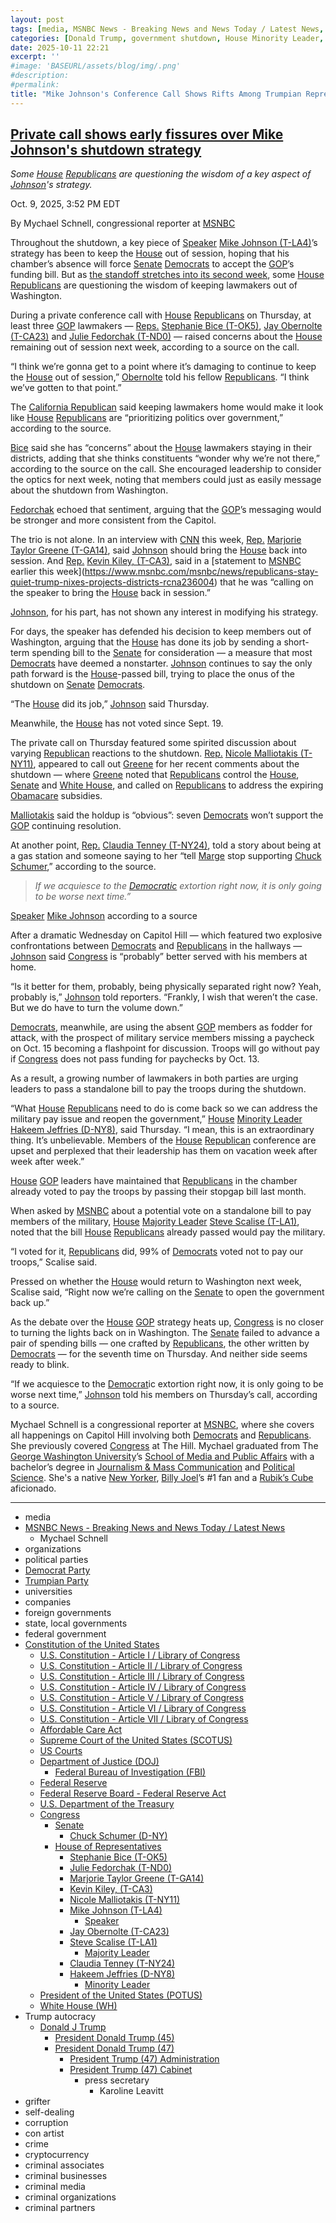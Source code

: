 ```yaml
---
layout: post
tags: [media, MSNBC News - Breaking News and News Today / Latest News, Mychael Schnell, organizations, political parties, Democrat Party, Trumpian Party, universities, companies, foreign governments, state local governments, federal government, Constitution of the United States, U.S. Constitution - Article I / Library of Congress, U.S. Constitution - Article II / Library of Congress, U.S. Constitution - Article III / Library of Congress, U.S. Constitution - Article IV / Library of Congress, U.S. Constitution - Article V / Library of Congress, U.S. Constitution - Article VI / Library of Congress, U.S. Constitution - Article VII / Library of Congress, Affordable Care Act, Supreme Court of the United States (SCOTUS), US Courts, Department of Justice (DOJ), Federal Bureau of Investigation (FBI), Federal Reserve, Federal Reserve Board - Federal Reserve Act, U.S. Department of the Treasury, Congress, Senate, Chuck Schumer (D-NY), House of Representatives, Stephanie Bice (T-OK5), Julie Fedorchak (T-ND0), Marjorie Taylor Greene (T-GA14), Kevin Kiley (T-CA3), Nicole Malliotakis (T-NY11), Mike Johnson (T-LA4), Speaker, Jay Obernolte (T-CA23), Steve Scalise (T-LA1), Majority Leader, Claudia Tenney (T-NY24), Hakeem Jeffries (D-NY8), Minority Leader, President of the United States (POTUS), White House (WH), Trump autocracy, Donald J Trump, President Donald Trump (45), President Donald Trump (47), President Trump (47) Administration, President Trump (47) Cabinet, press secretary, Karoline Leavitt, grifter, self-dealing, corruption, con artist, crime, cryptocurrency, criminal associates, criminal businesses, criminal media, criminal organizations, criminal partners]
categories: [Donald Trump, government shutdown, House Minority Leader, Hakeem Jeffries (D-NY9), House Majority Leader, Mike Johnson (T-LA4), Senate Minority Leader, Chuck Schumer (D-NY), Senate Majority Leader, John Thune (D-SD), continuing resolution, affordable care act, Hatch Act violations, federal agencies, Stephanie Bice (T-OK5), Julie Fedorchak (T-ND0), Marjorie Taylor Greene (T-GA14), Kevin Kiley (T-CA3), Nicole Malliotakis (T-NY11), Mike Johnson (T-LA4), Speaker, Jay Obernolte (T-CA23), Steve Scalise (T-LA1), Majority Leader, Claudia Tenney (T-NY24)]
date: 2025-10-11 22:21
excerpt: ''
#image: 'BASEURL/assets/blog/img/.png'
#description:
#permalink:
title: "Mike Johnson's Conference Call Shows Rifts Among Trumpian Representatives During Government Shutdown"
---
```



## [Private call shows early fissures over Mike Johnson's shutdown strategy](https://www.msnbc.com/msnbc/news/private-call-fissures-gop-shutdown-strategy-rcna236697)

*Some [House](https://www.house.gov/) [Republicans](https://www.gop.com/) are questioning the wisdom of a key aspect of [Johnson](https://mikejohnson.house.gov/)'s strategy.*

Oct. 9, 2025, 3:52 PM EDT

By Mychael Schnell, congressional reporter at [MSNBC](https://www.msnbc.com/)

Throughout the shutdown, a key piece of [Speaker](https://speaker.house.gov/) [Mike Johnson (T-LA4)](https://mikejohnson.house.gov/)’s strategy has been to keep the [House](https://www.house.gov/) out of session, hoping that his chamber’s absence will force [Senate](https://www.senate.gov/) [Democrats](https://www.democrats.org/) to accept the [GOP](https://www.gop.com/)’s funding bill. But as [the standoff stretches into its second week](https://www.msnbc.com/msnbc/news/democrats-embrace-shutdown-ridiculously-abnormal-rcna236685), some [House](https://www.house.gov/) [Republicans](https://www.gop.com/) are questioning the wisdom of keeping lawmakers out of Washington.

During a private conference call with [House](https://www.house.gov/) [Republicans](https://www.gop.com/) on Thursday, at least three [GOP](https://www.gop.com/) lawmakers — [Reps.](https://www.house.gov/) [Stephanie Bice (T-OK5)](https://bice.house.gov/), [Jay Obernolte (T-CA23)](https://obernolte.house.gov/) and [Julie Fedorchak (T-ND0)](https://fedorchak.house.gov/) — raised concerns about the [House](https://www.house.gov/) remaining out of session next week, according to a source on the call.

“I think we’re gonna get to a point where it’s damaging to continue to keep the [House](https://www.house.gov/) out of session,” [Obernolte](https://obernolte.house.gov/) told his fellow [Republicans](https://www.gop.com/). “I think we’ve gotten to that point.”

The [California Republican](https://obernolte.house.gov/) said keeping lawmakers home would make it look like [House](https://www.house.gov/) [Republicans](https://www.gop.com/) are “prioritizing politics over government,” according to the source.

[Bice](https://bice.house.gov/) said she has “concerns” about the [House](https://www.house.gov/) lawmakers staying in their districts, adding that she thinks constituents “wonder why we’re not there,” according to the source on the call. She encouraged leadership to consider the optics for next week, noting that members could just as easily message about the shutdown from Washington.

[Fedorchak](https://fedorchak.house.gov/) echoed that sentiment, arguing that the [GOP](https://www.gop.com/)’s messaging would be stronger and more consistent from the Capitol.

The trio is not alone. In an interview with [CNN](https://www.cnn.com/2025/10/08/politics/mtg-shutdown-trump) this week, [Rep.](https://www.house.gov/) [Marjorie Taylor Greene (T-GA14)](https://greene.house.gov/), said [Johnson](https://mikejohnson.house.gov/) should bring the [House](https://www.house.gov/) back into session. And [Rep.](https://www.house.gov/) [Kevin Kiley, (T-CA3)](https://kiley.house.gov/), said in a [statement to [MSNBC](https://www.msnbc.com/) earlier this week](https://www.msnbc.com/msnbc/news/republicans-stay-quiet-trump-nixes-projects-districts-rcna236004) that he was “calling on the speaker to bring the [House](https://www.house.gov/) back in session.”

[Johnson](https://mikejohnson.house.gov/), for his part, has not shown any interest in modifying his strategy.

For days, the speaker has defended his decision to keep members out of Washington, arguing that the [House](https://www.house.gov/) has done its job by sending a short-term spending bill to the [Senate](https://www.senate.gov/) for consideration — a measure that most [Democrats](https://www.democrats.org/) have deemed a nonstarter. [Johnson](https://mikejohnson.house.gov/) continues to say the only path forward is the [House](https://www.house.gov/)-passed bill, trying to place the onus of the shutdown on [Senate](https://www.senate.gov/) [Democrats](https://www.democrats.org/).

“The [House](https://www.house.gov/) did its job,” [Johnson](https://mikejohnson.house.gov/) said Thursday.

Meanwhile, the [House](https://www.house.gov/) has not voted since Sept. 19.

The private call on Thursday featured some spirited discussion about varying [Republican](https://www.gop.com/) reactions to the shutdown. [Rep.](https://www.house.gov/) [Nicole Malliotakis (T-NY11)](https://malliotakis.house.gov/), appeared to call out [Greene](https://greene.house.gov/) for her recent comments about the shutdown — where [Greene](https://greene.house.gov/) noted that [Republicans](https://www.gop.com/) control the [House](https://www.house.gov/), [Senate](https://www.senate.gov/) and [White House](https://www.whitehouse.gov/), and called on [Republicans](https://www.gop.com/) to address the expiring [Obamacare](https://www.healthcare.gov/) subsidies.

[Malliotakis](https://malliotakis.house.gov/) said the holdup is “obvious”: seven [Democrats](https://www.democrats.org/) won’t support the [GOP](https://www.gop.com/) continuing resolution.

At another point, [Rep.](https://www.house.gov/) [Claudia Tenney (T-NY24)](https://tenney.house.gov/), told a story about being at a gas station and someone saying to her “tell [Marge](https://greene.house.gov/) stop supporting [Chuck Schumer](https://www.schumer.senate.gov/),” according to the source.

> *If we acquiesce to the [Democratic](https://www.democrats.org/) extortion right now, it is only going to be worse next time.”*

[Speaker](https://speaker.house.gov/) [Mike Johnson](https://mikejohnson.house.gov/) according to a source

After a dramatic Wednesday on Capitol Hill — which featured two explosive confrontations between [Democrats](https://www.democrats.org/) and [Republicans](https://www.gop.com/) in the hallways — [Johnson](https://mikejohnson.house.gov/) said [Congress](https://www.congress.gov/) is “probably” better served with his members at home.

“Is it better for them, probably, being physically separated right now? Yeah, probably is,” [Johnson](https://mikejohnson.house.gov/) told reporters. “Frankly, I wish that weren’t the case. But we do have to turn the volume down.”

[Democrats](https://www.democrats.org/), meanwhile, are using the absent [GOP](https://www.gop.com/) members as fodder for attack, with the prospect of military service members missing a paycheck on Oct. 15 becoming a flashpoint for discussion. Troops will go without pay if [Congress](https://www.congress.gov/) does not pass funding for paychecks by Oct. 13.

As a result, a growing number of lawmakers in both parties are urging leaders to pass a standalone bill to pay the troops during the shutdown.

“What [House](https://www.house.gov/) [Republicans](https://www.gop.com/) need to do is come back so we can address the military pay issue and reopen the government,” [House](https://www.house.gov/) [Minority Leader](https://democraticleader.house.gov/) [Hakeem Jeffries (D-NY8)](https://jeffries.house.gov/), said Thursday. “I mean, this is an extraordinary thing. It’s unbelievable. Members of the [House](https://www.house.gov/) [Republican](https://www.gop.com/) conference are upset and perplexed that their leadership has them on vacation week after week after week.”

[House](https://www.house.gov/) [GOP](https://www.gop.com/) leaders have maintained that [Republicans](https://www.gop.com/) in the chamber already voted to pay the troops by passing their stopgap bill last month.

When asked by [MSNBC](https://www.msnbc.com/) about a potential vote on a standalone bill to pay members of the military, [House](https://www.house.gov/) [Majority Leader](https://www.majorityleader.gov/) [Steve Scalise (T-LA1)](https://scalise.house.gov/), noted that the bill [House](https://www.house.gov/) [Republicans](https://www.gop.com/) already passed would pay the military.

“I voted for it, [Republicans](https://www.gop.com/) did, 99% of [Democrats](https://www.democrats.org/) voted not to pay our troops,” Scalise said.

Pressed on whether the [House](https://www.house.gov/) would return to Washington next week, Scalise said, “Right now we’re calling on the [Senate](https://www.senate.gov/) to open the government back up.”

As the debate over the [House](https://www.house.gov/) [GOP](https://www.gop.com/) strategy heats up, [Congress](https://www.congress.gov/) is no closer to turning the lights back on in Washington. The [Senate](https://www.senate.gov/) failed to advance a pair of spending bills — one crafted by [Republicans](https://www.gop.com/), the other written by [Democrats](https://www.democrats.org/) — for the seventh time on Thursday. And neither side seems ready to blink.

“If we acquiesce to the [Democrat](https://www.democrats.org/)ic extortion right now, it is only going to be worse next time,” [Johnson](https://mikejohnson.house.gov/) told his members on Thursday’s call, according to a source.

Mychael Schnell is a congressional reporter at [MSNBC](https://www.msnbc.com/), where she covers all happenings on Capitol Hill involving both [Democrats](https://www.democrats.org/) and [Republicans](https://www.gop.com/). She previously covered [Congress](https://www.congress.gov/) at The Hill. Mychael graduated from The [George Washington University](https://www.gwu.edu/)’s [School of Media and Public Affairs](https://bulletin.gwu.edu/find-your-program/?utm_medium=link&utm_campaign=gwhomepage-footer&utm_source=find-your-program#filter=.filter_59&.filter_42) with a bachelor’s degree in [Journalism & Mass Communication](https://bulletin.gwu.edu/arts-sciences/media-public-affairs/combined-ba-journalism-mass-communication-ma-political-management/) and [Political Science](https://bulletin.gwu.edu/arts-sciences/political-science/ba/). She's a native [New Yorker](https://www.ny.gov/), [Billy Joel](https://www.billyjoel.com/)’s #1 fan and a [Rubik’s Cube](https://www.rubiks.com/) aficionado.

----
- media
- [MSNBC News - Breaking News and News Today / Latest News](https://www.msnbc.com/)
    - Mychael Schnell
- organizations
- political parties
- [Democrat Party](https://www.democrats.org/)
- [Trumpian Party](https://www.gop.com/)
- universities
- companies
- foreign governments
- state, local governments 
- federal government
- [Constitution of the United States](https://constitution.congress.gov/constitution/)
    - [U.S. Constitution - Article I / Library of Congress](https://constitution.congress.gov/constitution/article-1/)
    - [U.S. Constitution - Article II / Library of Congress](https://constitution.congress.gov/constitution/article-2/)
    - [U.S. Constitution - Article III / Library of Congress](https://constitution.congress.gov/constitution/article-3/)
    - [U.S. Constitution - Article IV / Library of Congress](https://constitution.congress.gov/constitution/article-4/)
    - [U.S. Constitution - Article V / Library of Congress](https://constitution.congress.gov/constitution/article-5/)
    - [U.S. Constitution - Article VI / Library of Congress](https://constitution.congress.gov/constitution/article-6/)
    - [U.S. Constitution - Article VII / Library of Congress](https://constitution.congress.gov/constitution/article-7/)
    - [Affordable Care Act](https://www.healthcare.gov/)
    - [Supreme Court of the United States (SCOTUS)](https://www.supremecourt.gov/)
    - [US Courts](https://www.uscourts.gov/)
    - [Department of Justice (DOJ)](https://www.justice.gov/)
        - [Federal Bureau of Investigation (FBI)](https://www.fbi.gov/)
    - [Federal Reserve](https://www.federalreserve.gov/)
    - [Federal Reserve Board - Federal Reserve Act](https://www.federalreserve.gov/aboutthefed/fract.htm)
    - [U.S. Department of the Treasury](https://home.treasury.gov/)
    - [Congress](https://www.congress.gov/)
        - [Senate](https://www.senate.gov/)
            - [Chuck Schumer (D-NY)](https://www.schumer.senate.gov/)
        - [House of Representatives](https://www.house.gov/)
            - [Stephanie Bice (T-OK5)](https://bice.house.gov/)
            - [Julie Fedorchak (T-ND0)](https://fedorchak.house.gov/)
            - [Marjorie Taylor Greene (T-GA14)](https://greene.house.gov/)
            - [Kevin Kiley, (T-CA3)](https://kiley.house.gov/)
            - [Nicole Malliotakis (T-NY11)](https://malliotakis.house.gov/)
            - [Mike Johnson (T-LA4)](https://mikejohnson.house.gov/)
                - [Speaker](https://speaker.house.gov/)
            - [Jay Obernolte (T-CA23)](https://obernolte.house.gov/)
            - [Steve Scalise (T-LA1)](https://scalise.house.gov/)
                - [Majority Leader](https://www.majorityleader.gov/)
            - [Claudia Tenney (T-NY24)](https://tenney.house.gov/)
            - [Hakeem Jeffries (D-NY8)](https://jeffries.house.gov/)
                - [Minority Leader](https://democraticleader.house.gov/)
    - [President of the United States (POTUS)](https://www.whitehouse.gov/)
    - [White House (WH)](https://www.whitehouse.gov/)
- Trump autocracy
    - [Donald J Trump](https://www.donaldjtrump.com/)
        - [President Donald Trump (45)](https://trumpwhitehouse.archives.gov/)
        - [President Donald Trump (47)](https://www.whitehouse.gov/administration/donald-j-trump/)
            - [President Trump (47) Administration](https://www.whitehouse.gov/administration/)
            - [President Trump (47) Cabinet](https://www.whitehouse.gov/administration/the-cabinet/)
                - press secretary
                    - Karoline Leavitt
- grifter
- self-dealing
- corruption
- con artist
- crime
- cryptocurrency
- criminal associates
- criminal businesses
- criminal media
- criminal organizations
- criminal partners